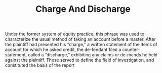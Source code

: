 ---
title: Charge And Discharge
letter: C
permalink: "/definitions/bld-charge-and-discharge.html"
body: Under the former system of equity practice, this phrase was used to characterize
  the usual method of taking an account before a master. After the plaintiff had presented
  hls “charge," a written statement of the items of account for which he asked credit,
  the de-fendant filed a counter-statement, called a “discharge,” exhibiting any claims
  or de-mands he held against the plaintiff. These served to define the field of investigation,
  and constituted the basis of the report
published_at: '2018-07-07'
source: Black's Law Dictionary 2nd Ed (1910)
layout: post
---
